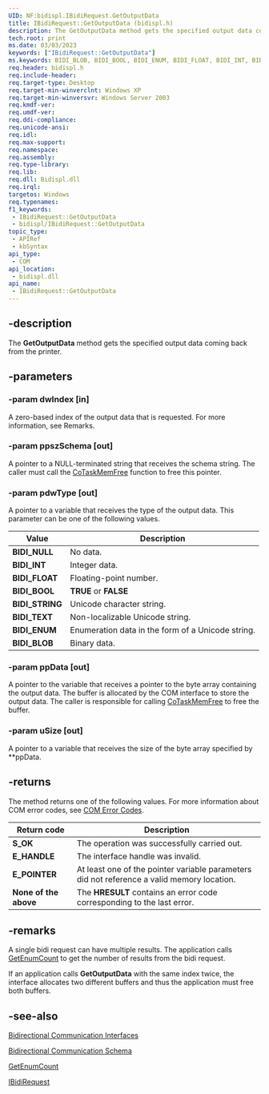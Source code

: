 ```yaml
---
UID: NF:bidispl.IBidiRequest.GetOutputData
title: IBidiRequest::GetOutputData (bidispl.h)
description: The GetOutputData method gets the specified output data coming back from the printer.
tech.root: print
ms.date: 03/03/2023
keywords: ["IBidiRequest::GetOutputData"]
ms.keywords: BIDI_BLOB, BIDI_BOOL, BIDI_ENUM, BIDI_FLOAT, BIDI_INT, BIDI_NULL, BIDI_STRING, BIDI_TEXT, GetOutputData, GetOutputData method [Print Devices], GetOutputData method [Print Devices],IBidiRequest interface, IBidiRequest interface [Print Devices],GetOutputData method, IBidiRequest.GetOutputData, IBidiRequest::GetOutputData, _win32_IBidiRequest_GetOutputData, bidispl/IBidiRequest::GetOutputData, gdi.ibidirequest_ibidirequest__getoutputdata, print.ibidirequest_ibidirequest__getoutputdata
req.header: bidispl.h
req.include-header: 
req.target-type: Desktop
req.target-min-winverclnt: Windows XP
req.target-min-winversvr: Windows Server 2003
req.kmdf-ver: 
req.umdf-ver: 
req.ddi-compliance: 
req.unicode-ansi: 
req.idl: 
req.max-support: 
req.namespace: 
req.assembly: 
req.type-library: 
req.lib: 
req.dll: Bidispl.dll
req.irql: 
targetos: Windows
req.typenames: 
f1_keywords:
 - IBidiRequest::GetOutputData
 - bidispl/IBidiRequest::GetOutputData
topic_type:
 - APIRef
 - kbSyntax
api_type:
 - COM
api_location:
 - bidispl.dll
api_name:
 - IBidiRequest::GetOutputData
---
```


## -description

The **GetOutputData** method gets the specified output data coming back from the printer.

## -parameters

### -param dwIndex [in]

A zero-based index of the output data that is requested. For more information, see Remarks.

### -param ppszSchema [out]

A pointer to a NULL-terminated string that receives the schema string. The caller must call the [CoTaskMemFree](/windows/win32/api/combaseapi/nf-combaseapi-cotaskmemfree) function to free this pointer.

### -param pdwType [out]

A pointer to a variable that receives the type of the output data. This parameter can be one of the following values.

| Value | Description |
|---|---|
| **BIDI_NULL** | No data. |
| **BIDI_INT** | Integer data. |
| **BIDI_FLOAT** | Floating-point number. |
| **BIDI_BOOL** | **TRUE** or **FALSE** |
| **BIDI_STRING** | Unicode character string. |
| **BIDI_TEXT** | Non-localizable Unicode string. |
| **BIDI_ENUM** | Enumeration data in the form of a Unicode string. |
| **BIDI_BLOB** | Binary data. |

### -param ppData [out]

A pointer to the variable that receives a pointer to the byte array containing the output data. The buffer is allocated by the COM interface to store the output data. The caller is responsible for calling [CoTaskMemFree](/windows/win32/api/combaseapi/nf-combaseapi-cotaskmemfree) to free the buffer.

### -param uSize [out]

A pointer to a variable that receives the size of the byte array specified by **ppData.

## -returns

The method returns one of the following values. For more information about COM error codes, see [COM Error Codes](/windows/win32/com/com-error-codes).

| Return code | Description |
|---|---|
| **S_OK** | The operation was successfully carried out. |
| **E_HANDLE** | The interface handle was invalid. |
| **E_POINTER** | At least one of the pointer variable parameters did not reference a valid memory location. |
| **None of the above** | The **HRESULT** contains an error code corresponding to the last error. |

## -remarks

A single bidi request can have multiple results. The application calls [GetEnumCount](/windows-hardware/drivers/ddi/bidispl/nf-bidispl-ibidirequest-getenumcount) to get the number of results from the bidi request.

If an application calls **GetOutputData** with the same index twice, the interface allocates two different buffers and thus the application must free both buffers.

## -see-also

[Bidirectional Communication Interfaces](/windows-hardware/drivers/ddi/_print/index)

[Bidirectional Communication Schema](/windows-hardware/drivers/print/bidirectional-communication-schema)

[GetEnumCount](/windows-hardware/drivers/ddi/bidispl/nf-bidispl-ibidirequest-getenumcount)

[IBidiRequest](/windows-hardware/drivers/ddi/bidispl/nn-bidispl-ibidirequest)

